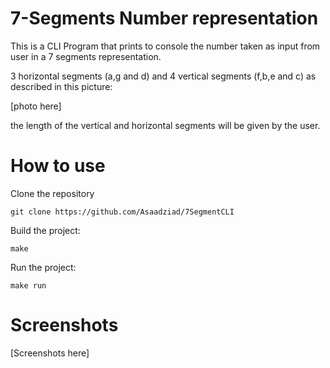 # 7-Segments Number representation
This is a CLI Program that prints to console the number taken as input from user in a 7 segments representation.

3 horizontal segments (a,g and d) and 4 vertical segments (f,b,e and c) as described in this picture:

[photo here]

the length of the vertical and horizontal segments will be given by the user.

# How to use

Clone the repository
``` 
git clone https://github.com/Asaadziad/7SegmentCLI
```

Build the project: 
```
make
```

Run the project:
```
make run
```

# Screenshots

[Screenshots here]
